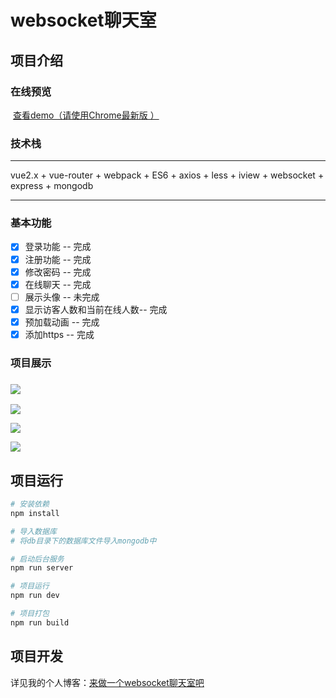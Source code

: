# websocket聊天室

##   项目介绍

###       在线预览

​            [查看demo（请使用Chrome最新版 ）](https://chatroom.fog3211.com)

###       技术栈

------

   vue2.x + vue-router  + webpack + ES6 + axios + less + iview + websocket + express + mongodb

------

###      基本功能 

- [x] 登录功能 -- 完成
- [x] 注册功能 -- 完成
- [x] 修改密码 -- 完成
- [x] 在线聊天 -- 完成
- [ ] 展示头像 -- 未完成
- [x] 显示访客人数和当前在线人数-- 完成  
- [x] 预加载动画 -- 完成  
- [x] 添加https -- 完成

###     项目展示

### ![](http://t1.aixinxi.net/o_1cvt458ib1s15jr7jcbham1h1fa.png-w.jpg)

![](http://t1.aixinxi.net/o_1cvt46uots78bps1cata1b9rga.png-w.jpg)

![](http://t1.aixinxi.net/o_1cvt47vte1qme12f01lgp166mknia.png-w.jpg)

![](http://t1.aixinxi.net/o_1cvt4b89f9blvuf16l26fpep8a.png-w.jpg)

## 项目运行

``` bash
# 安装依赖
npm install  

# 导入数据库
# 将db目录下的数据库文件导入mongodb中  

# 启动后台服务
npm run server  

# 项目运行
npm run dev

# 项目打包
npm run build

```

## 项目开发

详见我的个人博客：[来做一个websocket聊天室吧](https://fog3211.github.io/blog/web-chatroom.html)
